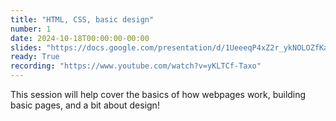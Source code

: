 ```yaml
---
title: "HTML, CSS, basic design"
number: 1
date: 2024-10-18T00:00:00-00:00
slides: "https://docs.google.com/presentation/d/1UeeeqP4xZ2r_ykNOLOZfKaOWVbhgrW9bHaAn81_3CGQ/edit?usp=sharing"
ready: True
recording: "https://www.youtube.com/watch?v=yKLTCf-Taxo"
---
```


This session will help cover the basics of how webpages work, building basic pages, and a bit about design!